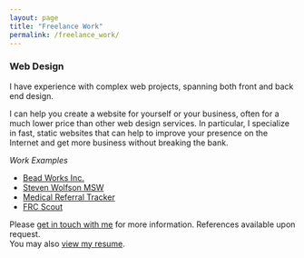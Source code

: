 ```yaml
---
layout: page
title: "Freelance Work"
permalink: /freelance_work/
---
```

### Web Design

I have experience with complex web projects, spanning both front and back end design.

I can help you create a website for yourself or your business, often for a much lower price than other web design services. In particular, I specialize in fast, static websites that can help to improve your presence on the Internet and get more business without breaking the bank.

*Work Examples*

* [Bead Works Inc.](http://franklinbeadworks.com)
* [Steven Wolfson MSW](http://stevenwolfsonmsw.com)
* [Medical Referral Tracker](/patient_fax_tracker)
* [FRC Scout](/projects)


Please <a href="/contact_me/">get in touch with me</a> for more information. References available upon request.
<br>
You may also <a href="/Samuel_Wolfson_Resume.pdf">view my resume</a>.
